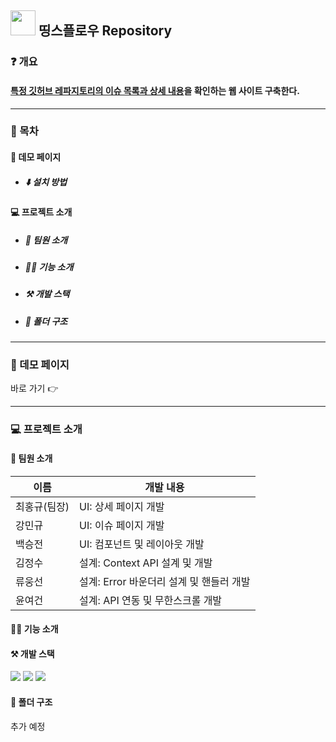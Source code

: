 ## <img src='https://cdn-icons-png.flaticon.com/512/25/25231.png' width='40'/> 띵스플로우 Repository

### ❓ 개요
#### [특정 깃허브 레파지토리의 이슈 목록과 상세 내용](https://github.com/angular/angular-cli)을 확인하는 웹 사이트 구축한다.

***

### 📜 목차

#### 🔗 데모 페이지

+ ##### ⬇️ 설치 방법

#### 💻 프로젝트 소개

+ ##### 🤝 팀원 소개 

+ ##### 💁‍♂️ 기능 소개 

+ ##### ⚒️ 개발 스택 

+ ##### 🌲 폴더 구조 

***

### 🔗 데모 페이지

바로 가기 👉

***

### 💻 프로젝트 소개

#### 🤝 팀원 소개

|이름|개발 내용|
|------|---|
|최홍규(팀장)|UI: 상세 페이지 개발|
|강민규|UI: 이슈 페이지 개발|
|백승전|UI: 컴포넌트 및 레이아웃 개발|
|김정수|설계: Context API 설계 및 개발|
|류웅선|설계: Error 바운더리 설계 및 핸들러 개발|
|윤여건|설계: API 연동 및 무한스크롤 개발|

#### 💁‍♂️ 기능 소개

#### ⚒️ 개발 스택

<div>
<img src="https://img.shields.io/badge/React-61DAFB?style=for-the-badge&logo=react&logoColor=white"/>
<img src="https://img.shields.io/badge/JavaScript-F7DF1E?style=for-the-badge&logo=javascript&logoColor=white"/>
<img src="https://img.shields.io/badge/styled components-DB7093?style=for-the-badge&logo=styledcomponents&logoColor=white"/>
</div>


#### 🌲 폴더 구조

추가 예정
